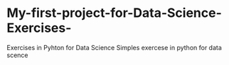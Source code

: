 # My-first-project-for-Data-Science-Exercises-
Exercises in Pyhton for Data Science 
Simples exercese in python for data scence 
